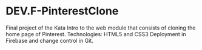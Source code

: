 # DEV.F-PinterestClone
Final project of the Kata Intro to the web module that consists of cloning the home page of Pinterest.  Technologies: HTML5 and CSS3 Deployment in Firebase and change control in Git.
